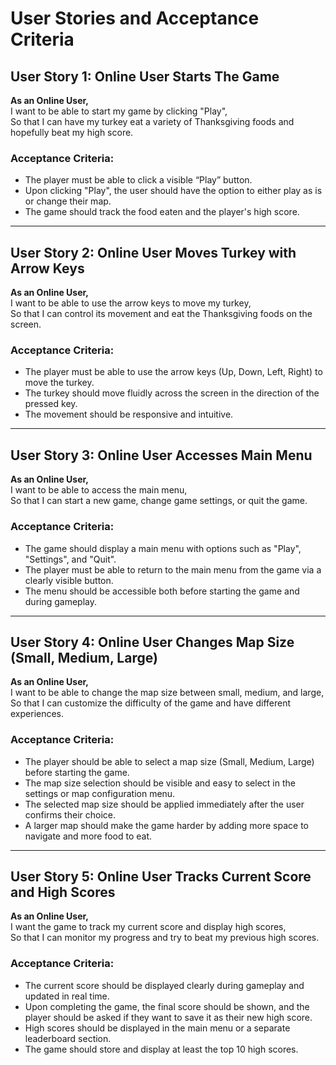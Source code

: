 # User Stories and Acceptance Criteria

## User Story 1: Online User Starts The Game
**As an Online User,**  
I want to be able to start my game by clicking "Play",  
So that I can have my turkey eat a variety of Thanksgiving foods and hopefully beat my high score.

### Acceptance Criteria:
- The player must be able to click a visible “Play” button.
- Upon clicking "Play", the user should have the option to either play as is or change their map.
- The game should track the food eaten and the player's high score.

---

## User Story 2: Online User Moves Turkey with Arrow Keys
**As an Online User,**  
I want to be able to use the arrow keys to move my turkey,  
So that I can control its movement and eat the Thanksgiving foods on the screen.

### Acceptance Criteria:
- The player must be able to use the arrow keys (Up, Down, Left, Right) to move the turkey.
- The turkey should move fluidly across the screen in the direction of the pressed key.
- The movement should be responsive and intuitive.

---

## User Story 3: Online User Accesses Main Menu
**As an Online User,**  
I want to be able to access the main menu,  
So that I can start a new game, change game settings, or quit the game.

### Acceptance Criteria:
- The game should display a main menu with options such as "Play", "Settings", and "Quit".
- The player must be able to return to the main menu from the game via a clearly visible button.
- The menu should be accessible both before starting the game and during gameplay.

---

## User Story 4: Online User Changes Map Size (Small, Medium, Large)
**As an Online User,**  
I want to be able to change the map size between small, medium, and large,  
So that I can customize the difficulty of the game and have different experiences.

### Acceptance Criteria:
- The player should be able to select a map size (Small, Medium, Large) before starting the game.
- The map size selection should be visible and easy to select in the settings or map configuration menu.
- The selected map size should be applied immediately after the user confirms their choice.
- A larger map should make the game harder by adding more space to navigate and more food to eat.

---

## User Story 5: Online User Tracks Current Score and High Scores
**As an Online User,**  
I want the game to track my current score and display high scores,  
So that I can monitor my progress and try to beat my previous high scores.

### Acceptance Criteria:
- The current score should be displayed clearly during gameplay and updated in real time.
- Upon completing the game, the final score should be shown, and the player should be asked if they want to save it as their new high score.
- High scores should be displayed in the main menu or a separate leaderboard section.
- The game should store and display at least the top 10 high scores.